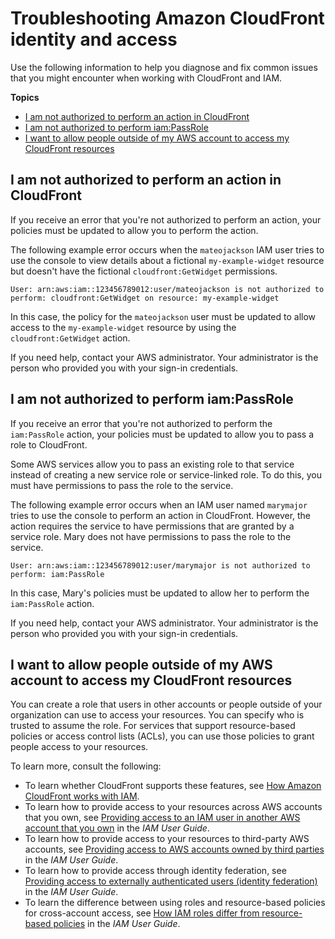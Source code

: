 # Troubleshooting Amazon CloudFront identity and access<a name="security_iam_troubleshoot"></a>

Use the following information to help you diagnose and fix common issues that you might encounter when working with CloudFront and IAM\.

**Topics**
+ [I am not authorized to perform an action in CloudFront](#security_iam_troubleshoot-no-permissions)
+ [I am not authorized to perform iam:PassRole](#security_iam_troubleshoot-passrole)
+ [I want to allow people outside of my AWS account to access my CloudFront resources](#security_iam_troubleshoot-cross-account-access)

## I am not authorized to perform an action in CloudFront<a name="security_iam_troubleshoot-no-permissions"></a>

If you receive an error that you're not authorized to perform an action, your policies must be updated to allow you to perform the action\.

The following example error occurs when the `mateojackson` IAM user tries to use the console to view details about a fictional `my-example-widget` resource but doesn't have the fictional `cloudfront:GetWidget` permissions\.

```
User: arn:aws:iam::123456789012:user/mateojackson is not authorized to perform: cloudfront:GetWidget on resource: my-example-widget
```

In this case, the policy for the `mateojackson` user must be updated to allow access to the `my-example-widget` resource by using the `cloudfront:GetWidget` action\.

If you need help, contact your AWS administrator\. Your administrator is the person who provided you with your sign\-in credentials\.

## I am not authorized to perform iam:PassRole<a name="security_iam_troubleshoot-passrole"></a>

If you receive an error that you're not authorized to perform the `iam:PassRole` action, your policies must be updated to allow you to pass a role to CloudFront\.

Some AWS services allow you to pass an existing role to that service instead of creating a new service role or service\-linked role\. To do this, you must have permissions to pass the role to the service\.

The following example error occurs when an IAM user named `marymajor` tries to use the console to perform an action in CloudFront\. However, the action requires the service to have permissions that are granted by a service role\. Mary does not have permissions to pass the role to the service\.

```
User: arn:aws:iam::123456789012:user/marymajor is not authorized to perform: iam:PassRole
```

In this case, Mary's policies must be updated to allow her to perform the `iam:PassRole` action\.

If you need help, contact your AWS administrator\. Your administrator is the person who provided you with your sign\-in credentials\.

## I want to allow people outside of my AWS account to access my CloudFront resources<a name="security_iam_troubleshoot-cross-account-access"></a>

You can create a role that users in other accounts or people outside of your organization can use to access your resources\. You can specify who is trusted to assume the role\. For services that support resource\-based policies or access control lists \(ACLs\), you can use those policies to grant people access to your resources\.

To learn more, consult the following:
+ To learn whether CloudFront supports these features, see [How Amazon CloudFront works with IAM](security_iam_service-with-iam.md)\.
+ To learn how to provide access to your resources across AWS accounts that you own, see [Providing access to an IAM user in another AWS account that you own](https://docs.aws.amazon.com/IAM/latest/UserGuide/id_roles_common-scenarios_aws-accounts.html) in the *IAM User Guide*\.
+ To learn how to provide access to your resources to third\-party AWS accounts, see [Providing access to AWS accounts owned by third parties](https://docs.aws.amazon.com/IAM/latest/UserGuide/id_roles_common-scenarios_third-party.html) in the *IAM User Guide*\.
+ To learn how to provide access through identity federation, see [Providing access to externally authenticated users \(identity federation\)](https://docs.aws.amazon.com/IAM/latest/UserGuide/id_roles_common-scenarios_federated-users.html) in the *IAM User Guide*\.
+ To learn the difference between using roles and resource\-based policies for cross\-account access, see [How IAM roles differ from resource\-based policies](https://docs.aws.amazon.com/IAM/latest/UserGuide/id_roles_compare-resource-policies.html) in the *IAM User Guide*\.